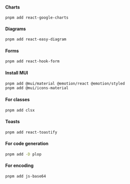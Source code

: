 #### Charts

```
pnpm add react-google-charts
```

#### Diagrams

```bash
pnpm add react-easy-diagram
```

#### Forms

```bash
pnpm add react-hook-form
```

#### Install MUI

```bash
pnpm add @mui/material @emotion/react @emotion/styled
pnpm add @mui/icons-material
```

#### For classes

```bash
pnpm add clsx
```

#### Toasts

```bash
pnpm add react-toastify
```

#### For code generation

```bash
pnpm add -D plop
```

#### For encoding

```bash
pnpm add js-base64
```
